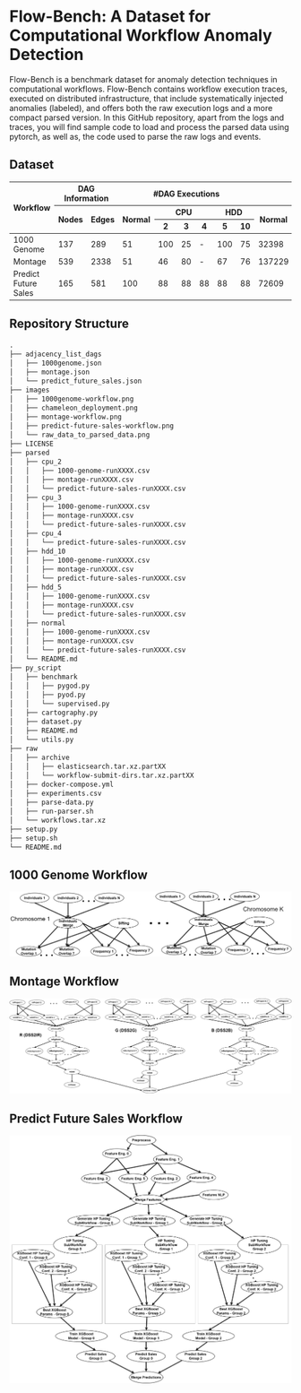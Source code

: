 # Flow-Bench: A Dataset for Computational Workflow Anomaly Detection

Flow-Bench is a benchmark dataset for anomaly detection techniques in computational workflows.
Flow-Bench contains workflow execution traces, executed on distributed infrastructure, that include systematically injected anomalies (labeled), and offers both the raw execution logs and a more compact parsed version. 
In this GitHub repository, apart from the logs and traces, you will find sample code to load and process the parsed data using pytorch, as well as, the code used to parse the raw logs and events.

## Dataset
<table>
<thead>
  <tr>
    <th rowspan="3">Workflow</th>
    <th colspan="2">DAG Information</th>
    <th colspan="6">#DAG Executions</th>
    <th colspan="6">#Total Nodes per Type</th>
  </tr>
  <tr>
    <th rowspan="2">Nodes</th>
    <th rowspan="2">Edges</th>
    <th rowspan="2">Normal</th>
    <th colspan="3">CPU</th>
    <th colspan="2">HDD</th>
    <th rowspan="2">Normal</th>
    <th colspan="3">CPU</th>
    <th colspan="2">HDD</th>
  </tr>
  <tr>
    <th>2</th>
    <th>3</th>
    <th>4</th>
    <th>5</th>
    <th>10</th>
    <th>2</th>
    <th>3</th>
    <th>4</th>
    <th>5</th>
    <th>10</th>
  </tr>
</thead>
<tbody>
  <tr>
    <td>1000 Genome</td>
    <td>137</td>
    <td>289</td>
    <td>51</td>
    <td>100</td>
    <td>25</td>
    <td>-</td>
    <td>100</td>
    <td>75</td>
    <td>32398</td>
    <td>5173</td>
    <td>756</td>
    <td>-</td>
    <td>5392</td>
    <td>4368</td>
  </tr>
  <tr>
    <td>Montage</td>
    <td>539</td>
    <td>2338</td>
    <td>51</td>
    <td>46</td>
    <td>80</td>
    <td>-</td>
    <td>67</td>
    <td>76</td>
    <td>137229</td>
    <td>4094</td>
    <td>11161</td>
    <td>-</td>
    <td>8947</td>
    <td>11049</td>
  </tr>
  <tr>
    <td>Predict Future Sales</td>
    <td>165</td>
    <td>581</td>
    <td>100</td>
    <td>88</td>
    <td>88</td>
    <td>88</td>
    <td>88</td>
    <td>88</td>
    <td>72609</td>
    <td>3361</td>
    <td>3323</td>
    <td>3193</td>
    <td>3321</td>
    <td>3293</td>
  </tr>
</tbody>
</table>

## Repository Structure
```
.
├── adjacency_list_dags
│   ├── 1000genome.json
│   ├── montage.json
│   └── predict_future_sales.json
├── images
│   ├── 1000genome-workflow.png
│   ├── chameleon_deployment.png
│   ├── montage-workflow.png
│   ├── predict-future-sales-workflow.png
│   └── raw_data_to_parsed_data.png
├── LICENSE
├── parsed
│   ├── cpu_2
│   │   ├── 1000-genome-runXXXX.csv
│   │   ├── montage-runXXXX.csv
│   │   └── predict-future-sales-runXXXX.csv
│   ├── cpu_3
│   │   ├── 1000-genome-runXXXX.csv
│   │   ├── montage-runXXXX.csv
│   │   └── predict-future-sales-runXXXX.csv
│   ├── cpu_4
│   │   └── predict-future-sales-runXXXX.csv
│   ├── hdd_10
│   │   ├── 1000-genome-runXXXX.csv
│   │   ├── montage-runXXXX.csv
│   │   └── predict-future-sales-runXXXX.csv
│   ├── hdd_5
│   │   ├── 1000-genome-runXXXX.csv
│   │   ├── montage-runXXXX.csv
│   │   └── predict-future-sales-runXXXX.csv
│   ├── normal
│   │   ├── 1000-genome-runXXXX.csv
│   │   ├── montage-runXXXX.csv
│   │   └── predict-future-sales-runXXXX.csv
│   └── README.md
├── py_script
│   ├── benchmark
│   │   ├── pygod.py
│   │   ├── pyod.py
│   │   └── supervised.py
│   ├── cartography.py
│   ├── dataset.py
│   ├── README.md
│   └── utils.py
├── raw
│   ├── archive
│   │   ├── elasticsearch.tar.xz.partXX
│   │   └── workflow-submit-dirs.tar.xz.partXX
│   ├── docker-compose.yml
│   ├── experiments.csv
│   ├── parse-data.py
│   ├── run-parser.sh
│   └── workflows.tar.xz
├── setup.py
├── setup.sh
└── README.md
```

## 1000 Genome Workflow
![Alt text](/images/1000genome-workflow.png "1000 Genome Workflow")

## Montage Workflow
![Alt text](/images/montage-workflow.png "Montage Workflow")

## Predict Future Sales Workflow
![Alt text](/images/predict-future-sales-workflow.png "Predict Future Sales Workflow")
